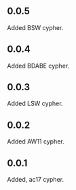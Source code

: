 ## 0.0.5

Added BSW cypher.

## 0.0.4

Added BDABE cypher.

## 0.0.3

Added LSW cypher.

## 0.0.2

Added AW11 cypher.

## 0.0.1

Added, ac17 cypher.